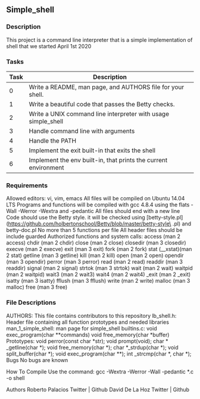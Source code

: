 ## Simple_shell
### Description
This project is a command line interpreter that is a simple implementation of
shell that we started April 1st 2020

### Tasks
Task  |	Description
----  | -----------
0 |	Write a README, man page, and AUTHORS file for your shell.
1	| Write a beautiful code that passes the Betty checks.
2	| Write a UNIX command line interpreter with usage simple_shell
3	| Handle command line with arguments
4	| Handle the PATH
5	| Implement the exit built-in that exits the shell
6	| Implement the env built-in, that prints the current environment

### Requirements
Allowed editors: vi, vim, emacs
All files will be compiled on Ubuntu 14.04 LTS
Programs and functions will be compiled with gcc 4.8.4 using the flats -Wall -Werror -Wextra and -pedantic
All files should end with a new line
Code should use the Betty style. it will be checked using [betty-style.pl](https://github.com/holbertonschool/Betty/blob/master/betty-style\ .pl) and betty-doc.pl
No more than 5 functions per file
All header files should be include guarded
Authorized functions and system calls:
access (man 2 access)
chdir (man 2 chdir)
close (man 2 close)
closedir (man 3 closedir)
execve (man 2 execve)
exit (man 3 exit)
fork (man 2 fork)
stat (__xstat)(man 2 stat)
getline (man 3 getline)
kill (man 2 kill)
open (man 2 open)
opendir (man 3 opendir)
perror (man 3 perror)
read (man 2 read)
readdir (man 3 readdir)
signal (man 2 signal)
strtok (man 3 strtok)
wait (man 2 wait)
waitpid (man 2 waitpid)
wait3 (man 2 wait3)
wait4 (man 2 wait4)
_exit (man 2 _exit)
isatty (man 3 isatty)
fflush (man 3 fflush)
write (man 2 write)
malloc (man 3 malloc)
free (man 3 free)

### File Descriptions
AUTHORS: This file contains contributors to this repository
lb_shell.h: Header file containing all function prototypes and needed libraries
man_1_simple_shell: man page for simple_shell
builtins.c:
void exec_program(char **commands)
void free_memory(char *buffer)
Prototypes:
void perror(const char *str);
void prompt(void);
char * _getline(char *);
void free_memory(char *);
char *_strdup(char *);
void split_buffer(char *);
void exec_program(char **);
int _strcmp(char *, char *);
Bugs
No bugs are known

How To Compile
Use the command: gcc -Wextra -Werror -Wall -pedantic *.c -o shell

Authors
Roberto Palacios Twitter | Github David De La Hoz Twitter | Github
